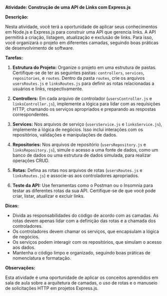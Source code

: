 **Atividade: Construção de uma API de Links com Express.js**

**Descrição:**

Nesta atividade, você terá a oportunidade de aplicar seus conhecimentos em Node.js e Express.js para construir uma API que gerencia links. A API permitirá a criação, listagem, atualização e exclusão de links. Para isso, você organizará o projeto em diferentes camadas, seguindo boas práticas de desenvolvimento de software.

**Tarefas:**

1. **Estrutura do Projeto:**
   Organize o projeto em uma estrutura de pastas. Certifique-se de ter as seguintes pastas: `controllers`, `services`, `repositories`, e `routes`. Dentro da pasta `routes`, crie os arquivos `usersRoutes.js` e `linksRoutes.js` para definir as rotas relacionadas a usuários e links, respectivamente.

2. **Controllers:**
   Em cada arquivo de controlador (`usersController.js` e `linksController.js`), implemente a lógica para lidar com as requisições HTTP, chamando os serviços apropriados e preparando as respostas correspondentes.

3. **Services:**
   Nos arquivos de serviço (`usersService.js` e `linksService.js`), implemente a lógica de negócios. Isso inclui interações com os repositórios, validações e manipulações de dados.

4. **Repositories:**
   Nos arquivos de repositório (`usersRepository.js` e `linksRepository.js`), simule o acesso a uma fonte de dados, como um banco de dados ou uma estrutura de dados simulada, para realizar operações CRUD.

5. **Rotas:**
   Defina as rotas nos arquivos de rotas (`usersRoutes.js` e `linksRoutes.js`) e associe-as aos controladores apropriados.

6. **Teste da API:**
   Use ferramentas como o Postman ou o Insomnia para testar as diferentes rotas da sua API. Certifique-se de que você pode criar, listar, atualizar e excluir links.

**Dicas:**

- Divida as responsabilidades do código de acordo com as camadas. As rotas devem apenas lidar com a definição das rotas e a chamada dos controladores.
- Os controladores devem chamar os serviços, que encapsulam a lógica de negócios.
- Os serviços podem interagir com os repositórios, que simulam o acesso aos dados.
- Mantenha o código limpo e organizado, seguindo boas práticas de nomenclatura e formatação.

**Observações:**

Esta atividade é uma oportunidade de aplicar os conceitos aprendidos em sala de aula sobre a arquitetura de camadas, o uso de rotas e o manuseio de solicitações HTTP em projetos Express.js. 
